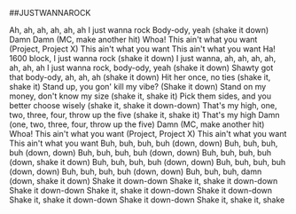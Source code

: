 ##JUSTWANNAROCK 

Ah, ah, ah, ah, ah, ah
I just wanna rock
Body-ody, yeah (shake it down)
Damn
Damn (MC, make another hit)
Whoa!
This ain't what you want (Project, Project X)
This ain't what you want
This ain't what you want
Ha! 1600 block, I just wanna rock (shake it down)
I just wanna, ah, ah, ah, ah, ah, ah, ah
I just wanna rock, body-ody, yeah (shake it down)
Shawty got that body-ody, ah, ah, ah (shake it down)
Hit her once, no ties (shake it, shake it)
Stand up, you gon' kill my vibe? (Shake it down)
Stand on my money, don't know my size (shake it, shake it)
Pick them sides, and you better choose wisely (shake it, shake it down-down)
That's my high, one, two, three, four, throw up the five (shake it, shake it)
That's my high
Damn (one, two, three, four, throw up the five)
Damn (MC, make another hit)
Whoa!
This ain't what you want (Project, Project X)
This ain't what you want
This ain't what you want
Buh, buh, buh, buh (down, down)
Buh, buh, buh, buh (down, down)
Buh, buh, buh, buh (down, down)
Buh, buh, buh, buh (down, shake it down)
Buh, buh, buh, buh (down, down)
Buh, buh, buh, buh (down, down)
Buh, buh, buh, buh (down, down)
Buh, buh, buh, damn (down, shake it down)
Shake it down-down
Shake it, shake it down-down
Shake it down-down
Shake it, shake it down-down
Shake it down-down
Shake it, shake it down-down
Shake it down-down
Shake it, shake it, shake
